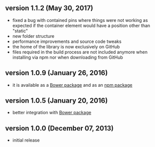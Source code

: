 ## version 1.1.2 (May 30, 2017)

- fixed a bug with contained pins where things were not working as expected if the container element would have a position other than "static"
- new folder structure
- performance improvements and source code tweaks
- the home of the library is now exclusively on GitHub
- files required in the build process are not included anymore when installing via npm nor when downloading from GitHub

## version 1.0.9 (January 26, 2016)

- it is available as a [Bower package](http://bower.io/) and as an [npm package](https://www.npmjs.com/package/zebra_pin)

## version 1.0.5 (January 20, 2016)

- better integration with [Bower package](http://bower.io/)

## version 1.0.0 (December 07, 2013)

- initial release